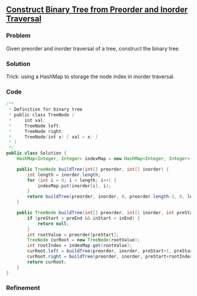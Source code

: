 ## [Construct Binary Tree from Preorder and Inorder Traversal](https://leetcode.com/problems/construct-binary-tree-from-preorder-and-inorder-traversal/)

### Problem

Given preorder and inorder traversal of a tree, construct the binary tree.

### Solution

Trick: using a HashMap to storage the node index in inorder traversal.

### Code

``` Java
/**
 * Definition for binary tree
 * public class TreeNode {
 *     int val;
 *     TreeNode left;
 *     TreeNode right;
 *     TreeNode(int x) { val = x; }
 * }
 */
public class Solution {
    HashMap<Integer, Integer> indexMap = new HashMap<Integer, Integer>();

    public TreeNode buildTree(int[] preorder, int[] inorder) {
        int length = inorder.length;
        for (int i = 0; i < length; i++) {
            indexMap.put(inorder[i], i);
        }
        return buildTree(preorder, inorder, 0, preorder.length-1, 0, length-1);
    }

    public TreeNode buildTree(int[] preorder, int[] inorder, int preStart, int preEnd, int inStart, int inEnd) {
        if (preStart > preEnd && inStart > inEnd) {
            return null;
        }
        int rootValue = preorder[preStart];
        TreeNode curRoot = new TreeNode(rootValue);
        int rootIndex = indexMap.get(rootValue);
        curRoot.left = buildTree(preorder, inorder, preStart+1, preStart+rootIndex-inStart, inStart, rootIndex-1);
        curRoot.right = buildTree(preorder, inorder, preStart+rootIndex-inStart+1, preEnd, rootIndex+1, inEnd);
        return curRoot;
    }
}
```

### Refinement
